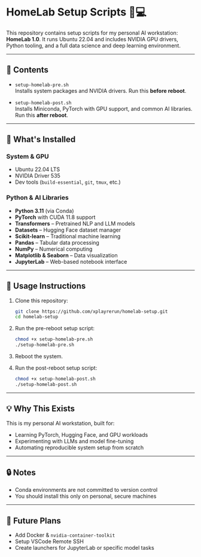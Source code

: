 # HomeLab Setup Scripts 🧠💻

This repository contains setup scripts for my personal AI workstation: **HomeLab 1.0**. It runs Ubuntu 22.04 and includes NVIDIA GPU drivers, Python tooling, and a full data science and deep learning environment.

---

## 💾 Contents

- `setup-homelab-pre.sh`  
  Installs system packages and NVIDIA drivers. Run this **before reboot**.

- `setup-homelab-post.sh`  
  Installs Miniconda, PyTorch with GPU support, and common AI libraries. Run this **after reboot**.

---

## 🧰 What's Installed

### System & GPU
- Ubuntu 22.04 LTS
- NVIDIA Driver 535
- Dev tools (`build-essential`, `git`, `tmux`, etc.)

### Python & AI Libraries
- **Python 3.11** (via Conda)
- **PyTorch** with CUDA 11.8 support
- **Transformers** – Pretrained NLP and LLM models
- **Datasets** – Hugging Face dataset manager
- **Scikit-learn** – Traditional machine learning
- **Pandas** – Tabular data processing
- **NumPy** – Numerical computing
- **Matplotlib & Seaborn** – Data visualization
- **JupyterLab** – Web-based notebook interface

---

## 🚀 Usage Instructions

1. Clone this repository:
   ```bash
   git clone https://github.com/xplayrerun/homelab-setup.git
   cd homelab-setup
   ```

2. Run the pre-reboot setup script:
   ```bash
   chmod +x setup-homelab-pre.sh
   ./setup-homelab-pre.sh
   ```

3. Reboot the system.

4. Run the post-reboot setup script:
   ```bash
   chmod +x setup-homelab-post.sh
   ./setup-homelab-post.sh
   ```

---

## 💡 Why This Exists

This is my personal AI workstation, built for:
- Learning PyTorch, Hugging Face, and GPU workloads
- Experimenting with LLMs and model fine-tuning
- Automating reproducible system setup from scratch

---

## 🔒 Notes

- Conda environments are not committed to version control
- You should install this only on personal, secure machines

---

## 🧪 Future Plans

- Add Docker & `nvidia-container-toolkit`
- Setup VSCode Remote SSH
- Create launchers for JupyterLab or specific model tasks
